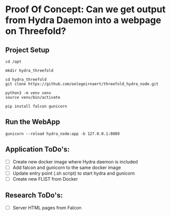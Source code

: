 # Proof Of Concept: Can we get output from Hydra Daemon into a webpage on Threefold?

## Project Setup

~~~
cd /opt

mkdir hydra_threefold

cd hydra_threefold
git clone https://github.com/oelegeirnaert/threefold_hydra_node.git

python3 -m venv venv
source venv/bin/activate

pip install falcon gunicorn
~~~


## Run the WebApp

~~~
gunicorn --reload hydra_node:app -b 127.0.0.1:8089
~~~

## Application ToDo's:
- [ ] Create new docker image where Hydra daemon is included
- [ ] Add falcon and gunicorn to the same docker image
- [ ] Update entry point (.sh script) to start hydra and gunicorn
- [ ] Create new FLIST from Docker

## Research ToDo's:
- [ ] Server HTML pages from Falcon
